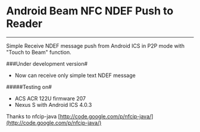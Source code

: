 Android Beam NFC NDEF Push to Reader
===============
-------------------------------

Simple Receive NDEF message push from Android ICS in P2P mode with "Touch to Beam" function.

###Under development version#

  * Now can receive only simple text NDEF message

#####Testing on#

  * ACS ACR 122U firmware 207
  * Nexus S with Android ICS 4.0.3

Thanks to nfcip-java [http://code.google.com/p/nfcip-java/](http://code.google.com/p/nfcip-java/) 
